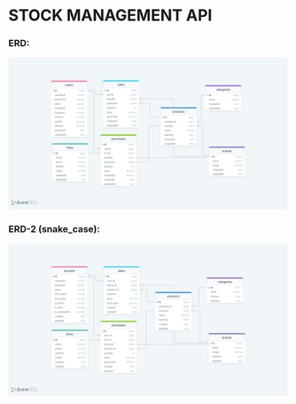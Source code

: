 # STOCK MANAGEMENT API

### ERD:

![ERD](./erdStockAPI.png)

### ERD-2 (snake_case):

![ERD](./erdStockAPI2.png)